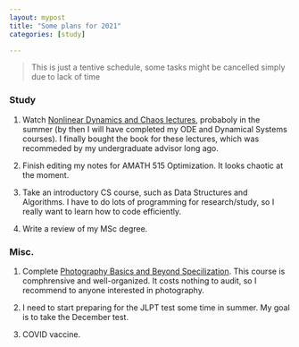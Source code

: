 ```yaml
---
layout: mypost
title: "Some plans for 2021"
categories: [study]

---
```


> This is just a tentive schedule, some tasks might be cancelled simply due to lack of time


### Study

1. Watch [Nonlinear Dynamics and Chaos lectures](https://www.youtube.com/playlist?list=PLbN57C5Zdl6j_qJA-pARJnKsmROzPnO9V), probaboly in the summer (by then I will have completed my ODE and Dynamical Systems courses). I finally bought the book for these lectures, which was recommeded by my undergraduate advisor long ago. 

2. Finish editing my notes for AMATH 515 Optimization. It looks chaotic at the moment.

3. Take an introductory CS course, such as Data Structures and Algorithms. I have to do lots of programming for research/study, so I really want to learn how to code efficiently.

4. Write a review of my MSc degree.


### Misc.

1. Complete [Photography Basics and Beyond Specilization](https://www.coursera.org/specializations/photography-basics?). This course is comphrensive and well-organized. It costs nothing to audit, so I recommend to anyone interested in photography.

2. I need to start preparing for the JLPT test some time in summer. My goal is to take the December test.

3. COVID vaccine.



